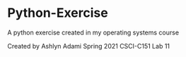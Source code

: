 # Python-Exercise
A python exercise created in my operating systems course

Created by Ashlyn Adami
Spring 2021
CSCI-C151
Lab 11
